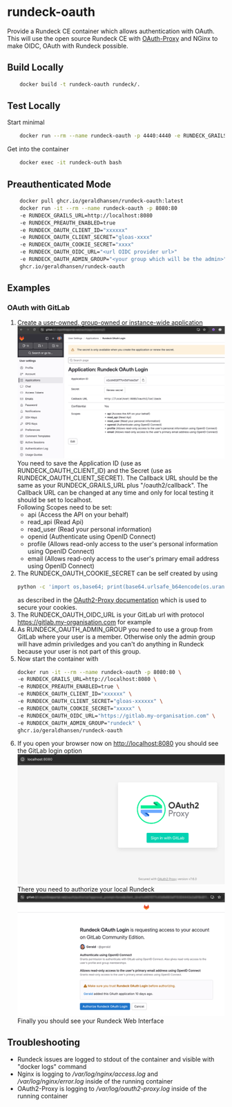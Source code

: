 # rundeck-oauth
Provide a Rundeck CE container which allows authentication with OAuth.
This will use the open source Rundeck CE with [OAuth-Proxy](https://github.com/oauth2-proxy/oauth2-proxy) and NGinx to
make OIDC, OAuth with Rundeck possible.

## Build Locally

```sh
    docker build -t rundeck-oauth rundeck/.
```

## Test Locally

Start minimal

```sh
    docker run --rm --name rundeck-oauth -p 4440:4440 -e RUNDECK_GRAILS_URL=http://localhost:4440 rundeck-oauth
```

Get into the container

```sh
    docker exec -it rundeck-outh bash
```

## Preauthenticated Mode

```sh
    docker pull ghcr.io/geraldhansen/rundeck-oauth:latest  
    docker run -it --rm --name rundeck-oauth -p 8080:80
    -e RUNDECK_GRAILS_URL=http://localhost:8080
    -e RUNDECK_PREAUTH_ENABLED=true
    -e RUNDECK_OAUTH_CLIENT_ID="xxxxxx"
    -e RUNDECK_OAUTH_CLIENT_SECRET="gloas-xxxx"
    -e RUNDECK_OAUTH_COOKIE_SECRET="xxxx"
    -e RUNDECK_OAUTH_OIDC_URL="<url OIDC provider url>"
    -e RUNDECK_OAUTH_ADMIN_GROUP="<your group which will be the admin>"
    ghcr.io/geraldhansen/rundeck-oauth
```

## Examples
### OAuth with GitLab

1. [Create a user-owned, group-owned or instance-wide application](https://docs.gitlab.com/ee/integration/oauth_provider.html)  
   ![Gitlab Applicatoin](docs/images/Gitlab_Application.png "Gitlab Application")  
   You need to save the Application ID (use as RUNDECK_OAUTH_CLIENT_ID) and the Secret (use as RUNDECK_OAUTH_CLIENT_SECRET). The Callback URL should be the same as your RUNDECK_GRAILS_URL plus "/oauth2/callback". The Callback URL can be changed at any time and only for local testing it should be set to localhost.  
   Following Scopes need to be set:
   * api (Access the API on your behalf)
   * read_api (Read Api)
   * read_user (Read your personal information)
   * openid (Authenticate using OpenID Connect)
   * profile (Allows read-only access to the user's personal information using OpenID Connect)
   * email (Allows read-only access to the user's primary email address using OpenID Connect)  
1. The RUNDECK_OAUTH_COOKIE_SECRET can be self created by using  
   ```sh
   python -c 'import os,base64; print(base64.urlsafe_b64encode(os.urandom(32)).decode())'
   ```
   as described in the [OAuth2-Proxy documentation](https://oauth2-proxy.github.io/oauth2-proxy/configuration/overview/#generating-a-cookie-secret)
   which is used to secure your cookies.
1. The RUNDECK_OAUTH_OIDC_URL is your GitLab url with protocol https://gitlab.my-organisation.com for example
1. As RUNDECK_OAUTH_ADMIN_GROUP you need to use a group from GitLab where your user is a member. Otherwise only the admin group will have admin priviledges and you can't do anything in Rundeck because your user is not part of this group.
1. Now start the container with  
   ```sh
   docker run -it --rm --name rundeck-oauth -p 8080:80 \  
   -e RUNDECK_GRAILS_URL=http://localhost:8080 \  
   -e RUNDECK_PREAUTH_ENABLED=true \  
   -e RUNDECK_OAUTH_CLIENT_ID="xxxxxx" \  
   -e RUNDECK_OAUTH_CLIENT_SECRET="gloas-xxxxxx" \  
   -e RUNDECK_OAUTH_COOKIE_SECRET="xxxxx" \  
   -e RUNDECK_OAUTH_OIDC_URL="https://gitlab.my-organisation.com" \  
   -e RUNDECK_OAUTH_ADMIN_GROUP="rundeck" \  
   ghcr.io/geraldhansen/rundeck-oauth
   ```
1. If you open your browser now on [http://localhost:8080](http://localhost:8080) you should see the GitLab login option  
   ![Sign in with GitLab](docs/images/SignIn_with_GitLab.png)  
   There you need to authorize your local Rundeck  
   ![Authorize Rundeck](docs/images/Authorize_Rundeck_OAuth_Login.png)  
   Finally you should see your Rundeck Web Interface


## Troubleshooting
* Rundeck issues are logged to stdout of the container and visible with "docker logs" command
* Nginx is logging to _/var/log/nginx/access.log_ and _/var/log/nginx/error.log_ inside of the running container
* OAuth2-Proxy is logging to _/var/log/oauth2-proxy.log_ inside of the running container

